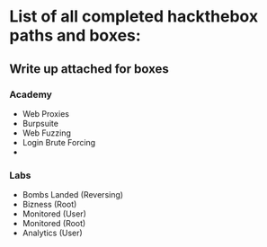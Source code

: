 # List of all completed hackthebox paths and boxes:

## Write up attached for boxes

### Academy 
- Web Proxies
- Burpsuite
- Web Fuzzing
- Login Brute Forcing
- 
### Labs
- Bombs Landed (Reversing)
- Bizness (Root)
- Monitored (User)
- Monitored (Root)
- Analytics (User)


